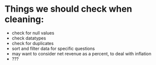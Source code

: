 # Things we should check when cleaning:

- check for null values
- check datatypes
- check for duplicates
- sort and filter data for specific questions
- may want to consider net revenue as a percent, to deal with inflation
- ??? 
